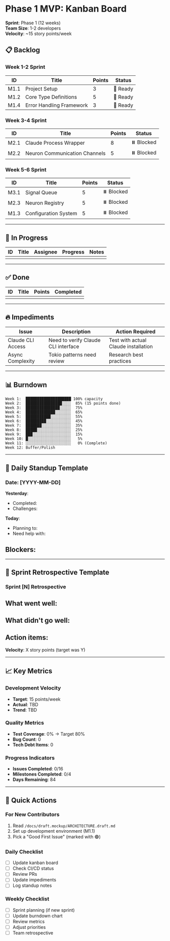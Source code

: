 # Phase 1 MVP: Kanban Board

**Sprint**: Phase 1 (12 weeks)  
**Team Size**: 1-2 developers  
**Velocity**: ~15 story points/week

## 📋 Backlog

### Week 1-2 Sprint
| ID | Title | Points | Status |
|----|-------|--------|--------|
| M1.1 | Project Setup | 3 | 🔵 Ready |
| M1.2 | Core Type Definitions | 5 | 🔵 Ready |
| M1.4 | Error Handling Framework | 3 | 🔵 Ready |

### Week 3-4 Sprint
| ID | Title | Points | Status |
|----|-------|--------|--------|
| M2.1 | Claude Process Wrapper | 8 | ⏸️ Blocked |
| M2.2 | Neuron Communication Channels | 5 | ⏸️ Blocked |

### Week 5-6 Sprint
| ID | Title | Points | Status |
|----|-------|--------|--------|
| M3.1 | Signal Queue | 5 | ⏸️ Blocked |
| M2.3 | Neuron Registry | 5 | ⏸️ Blocked |
| M1.3 | Configuration System | 5 | ⏸️ Blocked |

---

## 🚧 In Progress

| ID | Title | Assignee | Progress | Notes |
|----|-------|----------|----------|-------|
| | | | | |

---

## ✅ Done

| ID | Title | Points | Completed |
|----|-------|--------|-----------|
| | | | |

---

## 🔥 Impediments

| Issue | Description | Action Required |
|-------|-------------|-----------------|
| Claude CLI Access | Need to verify Claude CLI interface | Test with actual Claude installation |
| Async Complexity | Tokio patterns need review | Research best practices |

---

## 📊 Burndown

```
Week 1:  ████████████████████ 100% capacity
Week 2:  ████████████████░░░░  85% (15 points done)
Week 3:  ███████████████░░░░░  75% 
Week 4:  █████████████░░░░░░░  65%
Week 5:  ███████████░░░░░░░░░  55%
Week 6:  █████████░░░░░░░░░░░  45%
Week 7:  ███████░░░░░░░░░░░░░  35%
Week 8:  █████░░░░░░░░░░░░░░░  25%
Week 9:  ███░░░░░░░░░░░░░░░░░  15%
Week 10: █░░░░░░░░░░░░░░░░░░░   5%
Week 11: ░░░░░░░░░░░░░░░░░░░░   0% (Complete)
Week 12: Buffer/Polish
```

---

## 🎯 Daily Standup Template

### Date: [YYYY-MM-DD]

**Yesterday**:
- Completed: 
- Challenges:

**Today**:
- Planning to:
- Need help with:

**Blockers**:
- 

---

## 🏃 Sprint Retrospective Template

### Sprint [N] Retrospective

**What went well**:
- 

**What didn't go well**:
- 

**Action items**:
- 

**Velocity**: X story points (target was Y)

---

## 📈 Key Metrics

### Development Velocity
- **Target**: 15 points/week
- **Actual**: TBD
- **Trend**: TBD

### Quality Metrics
- **Test Coverage**: 0% → Target 80%
- **Bug Count**: 0
- **Tech Debt Items**: 0

### Progress Indicators
- **Issues Completed**: 0/16
- **Milestones Completed**: 0/4
- **Days Remaining**: 84

---

## 🚀 Quick Actions

### For New Contributors
1. Read `/docs/draft.mockup/ARCHITECTURE.draft.md`
2. Set up development environment (M1.1)
3. Pick a "Good First Issue" (marked with 🟢)

### Daily Checklist
- [ ] Update kanban board
- [ ] Check CI/CD status
- [ ] Review PRs
- [ ] Update impediments
- [ ] Log standup notes

### Weekly Checklist
- [ ] Sprint planning (if new sprint)
- [ ] Update burndown chart
- [ ] Review metrics
- [ ] Adjust priorities
- [ ] Team retrospective